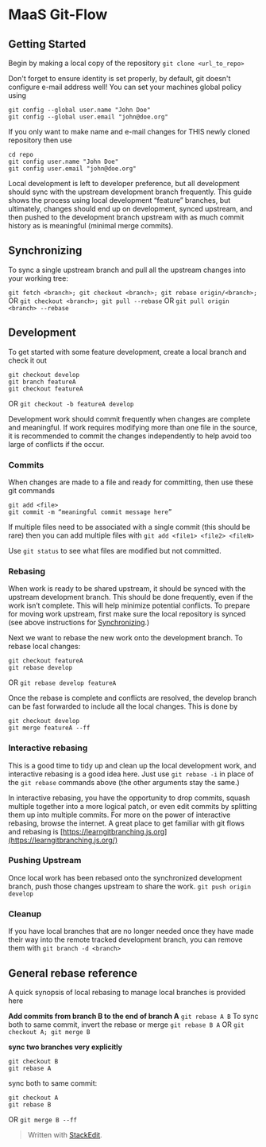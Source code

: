 # MaaS Git-Flow

## Getting Started

Begin by making a local copy of the repository
`git clone <url_to_repo>`

Don't forget to ensure identity is set properly, by default, git doesn't configure e-mail address well!  You can set your machines global policy using

    git config --global user.name "John Doe"
    git config --global user.email "john@doe.org"

If you only want to make name and e-mail changes for THIS newly cloned repository then use

	cd repo
    git config user.name "John Doe"
    git config user.email "john@doe.org"

Local development is left to developer preference, but all development should sync with the upstream development branch frequently.  This guide shows the process using local development “feature” branches, but ultimately, changes should end up on development, synced upstream, and then pushed to the development branch upstream with as much commit history as is meaningful (minimal merge commits).

## Synchronizing

To sync a single upstream branch and pull all the upstream changes into your working tree:

`git fetch <branch>; git checkout <branch>; git rebase origin/<branch>;`
OR
`git checkout <branch>; git pull --rebase`
OR
`git pull origin <branch> --rebase`

## Development
To get started with some feature development, create a local branch and check it out

	git checkout develop
    git branch featureA
    git checkout featureA
OR
`git checkout -b featureA develop`

Development work should commit frequently when changes are complete and meaningful.  If work requires modifying more than one file in the source, it is recommended to commit the changes independently to help avoid too large of conflicts if the occur.

### Commits

When changes are made to a file and ready for committing, then use these git commands

    git add <file>
    git commit -m “meaningful commit message here”
    
If multiple files need to be associated with a single commit (this should be rare) then you can add multiple files with
`git add <file1> <file2> <fileN>`

Use `git status` to see what files are modified but not committed.

### Rebasing

When work is ready to be shared upstream, it should be synced with the upstream development branch.  This should be done frequently, even if the work isn’t complete.  This will help minimize potential conflicts.  To prepare for moving work upstream, first make sure the local repository is synced (see above instructions for [Synchronizing](#synchronizing).)

Next we want to rebase the new work onto the development branch. To rebase local changes:

    git checkout featureA
    git rebase develop

OR 
`git rebase develop featureA`

Once the rebase is complete and conflicts are resolved, the develop branch can be fast forwarded to include all the local changes.  This is done by

	git checkout develop
	git merge featureA --ff

### Interactive rebasing

This is a good time to tidy up and clean up the local development work, and interactive rebasing is a good idea here.  Just use `git rebase -i` in place of the `git rebase` commands above (the other arguments stay the same.)

In interactive rebasing, you have the opportunity to drop commits, squash multiple together into a more logical patch, or even edit commits by splitting them up into multiple commits.  For more on the power of interactive rebasing, browse the internet.  A great place to get familiar with git flows and rebasing is [https://learngitbranching.js.org](https://learngitbranching.js.org/)

### Pushing Upstream

Once local work has been rebased onto the synchronized development branch, push those changes upstream to share the work.
`git push origin develop`

### Cleanup

If you have local branches that are no longer needed once they have made their way into the remote tracked development branch, you can remove them with
`git branch -d <branch>`

## General rebase reference

A quick synopsis of local rebasing to manage local branches is provided here

**Add commits from branch B to the end of branch A**
`git rebase A B`
To sync both to same commit, invert the rebase or merge
`git rebase B A` OR `git checkout A; git merge B`

**sync two branches very explicitly**

    git checkout B
    git rebase A
sync both to same commit:

    git checkout A
    git rebase B

OR `git merge B --ff`


> Written with [StackEdit](https://stackedit.io/).
